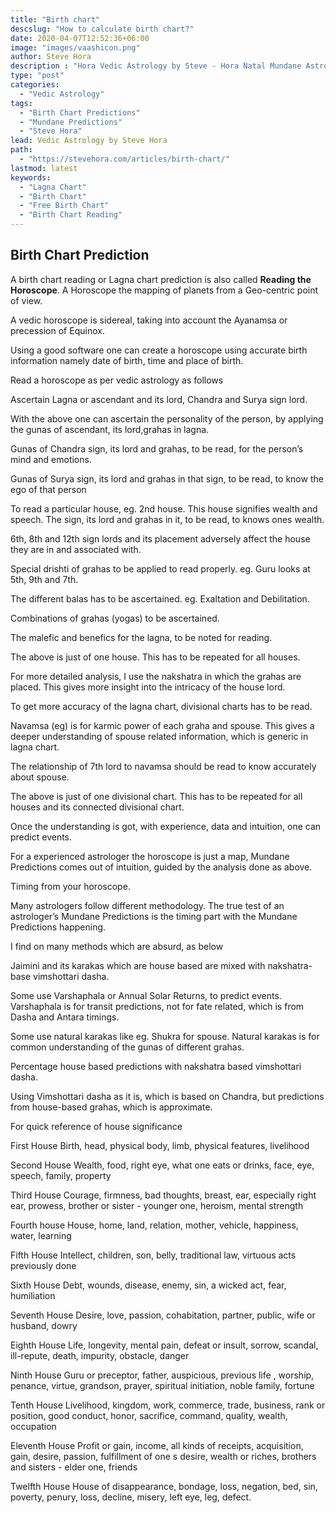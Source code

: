 ```yaml
---
title: "Birth chart"
descslug: "How to calculate birth chart?"
date: 2020-04-07T12:52:36+06:00
image: "images/vaashicon.png"
author: Steve Hora
description : "Hora Vedic Astrology by Steve - Hora Natal Mundane Astrology Horoscope How to Read Lagna Birth chart"
type: "post"
categories: 
  - "Vedic Astrology"
tags:
  - "Birth Chart Predictions"
  - "Mundane Predictions"
  - "Steve Hora"
lead: Vedic Astrology by Steve Hora
path:
  - "https://stevehora.com/articles/birth-chart/"
lastmod: latest 
keywords:
  - "Lagna Chart"
  - "Birth Chart"
  - "Free Birth Chart"
  - "Birth Chart Reading"
---
```

## Birth Chart Prediction

A birth chart reading or Lagna chart prediction is also called **Reading the Horoscope**. A Horoscope the mapping of planets from a Geo-centric point of view.

A vedic horoscope is sidereal, taking into account the Ayanamsa or precession of Equinox.

Using a good software one can create a horoscope using accurate birth information namely date of birth, time and place of birth.

Read a horoscope as per vedic astrology as follows

Ascertain Lagna or ascendant and its lord, Chandra and Surya sign lord.

With the above one can ascertain the personality of the person, by applying the gunas of ascendant, its lord,grahas in lagna.

Gunas of Chandra sign, its lord and grahas, to be read, for the person’s mind and emotions.

Gunas of Surya sign, its lord and grahas in that sign, to be read, to know the ego of that person

To read a particular house, eg. 2nd house. This house signifies wealth and speech. The sign, its lord and grahas in it, to be read, to knows ones wealth.

6th, 8th and 12th sign lords and its placement adversely affect the house they are in and associated with.

Special drishti of grahas to be applied to read properly. eg. Guru looks at 5th, 9th and 7th.

The different balas has to be ascertained. eg. Exaltation and Debilitation.

Combinations of grahas (yogas) to be ascertained.

The malefic and benefics for the lagna, to be noted for reading.

The above is just of one house. This has to be repeated for all houses.

For more detailed analysis, I use the nakshatra in which the grahas are placed. This gives more insight into the intricacy of the house lord.

To get more accuracy of the lagna chart, divisional charts has to be read.

Navamsa (eg) is for karmic power of each graha and spouse. This gives a deeper understanding of spouse related information, which is generic in lagna chart.

The relationship of 7th lord to navamsa should be read to know accurately about spouse.

The above is just of one divisional chart. This has to be repeated for all houses and its connected divisional chart.

Once the understanding is got, with experience, data and intuition, one can predict events.

For a experienced astrologer the horoscope is just a map, Mundane Predictions comes out of intuition, guided by the analysis done as above.

Timing from your horoscope.

Many astrologers follow different methodology. The true test of an astrologer’s Mundane Predictions is the timing part with the Mundane Predictions happening.

I find on many methods which are absurd, as below

Jaimini and its karakas which are house based are mixed with nakshatra-base vimshottari dasha.

Some use Varshaphala or Annual Solar Returns, to predict events. Varshaphala is for transit predictions, not for fate related, which is from Dasha and Antara timings.

Some use natural karakas like eg. Shukra for spouse. Natural karakas is for common understanding of the gunas of different grahas.

Percentage house based predictions with nakshatra based vimshottari dasha.

Using Vimshottari dasha as it is, which is based on Chandra, but predictions from house-based grahas, which is approximate.

For quick reference of house significance

First House
Birth, head, physical body, limb, physical features, livelihood

Second House
Wealth, food, right eye, what one eats or drinks, face, eye, speech, family, property

Third House
Courage, firmness, bad thoughts, breast, ear, especially right ear, prowess, brother or sister - younger one, heroism, mental strength

Fourth house
House, home, land, relation, mother, vehicle, happiness, water, learning

Fifth House
Intellect, children, son, belly, traditional law, virtuous acts previously done

Sixth House
Debt, wounds, disease, enemy, sin, a wicked act, fear, humiliation

Seventh House
Desire, love, passion, cohabitation, partner, public, wife or husband, dowry

Eighth House
Life, longevity, mental pain, defeat or insult, sorrow, scandal, ill-repute, death, impurity, obstacle, danger

Ninth House
Guru or preceptor, father, auspicious, previous life , worship, penance, virtue, grandson, prayer, spiritual initiation, noble family, fortune

Tenth House
Livelihood, kingdom, work, commerce, trade, business, rank or position, good conduct, honor, sacrifice, command, quality, wealth, occupation

Eleventh House
Profit or gain, income, all kinds of receipts, acquisition, gain, desire, passion, fulfillment of one s desire, wealth or riches, brothers and sisters - elder one, friends

Twelfth House
House of disappearance, bondage, loss, negation, bed, sin, poverty, penury, loss, decline, misery, left eye, leg, defect.